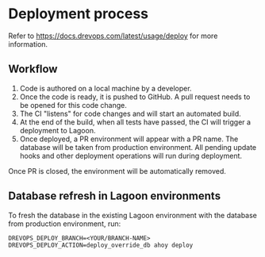 # Deployment process

Refer to https://docs.drevops.com/latest/usage/deploy for more information.

## Workflow

1. Code is authored on a local machine by a developer.
2. Once the code is ready, it is pushed to GitHub. A pull request needs to be
   opened for this code change.
3. The CI "listens" for code changes and will start an automated build.
4. At the end of the build, when all tests have passed, the CI will trigger a
   deployment to Lagoon.
5. Once deployed, a PR environment will appear with a PR name. The database will
   be taken from production environment.
   All pending update hooks and other deployment operations will run during
   deployment.

Once PR is closed, the environment will be automatically removed.



## Database refresh in Lagoon environments

To fresh the database in the existing Lagoon environment with the database from
production environment, run:

```
DREVOPS_DEPLOY_BRANCH=<YOUR/BRANCH-NAME> DREVOPS_DEPLOY_ACTION=deploy_override_db ahoy deploy
```

